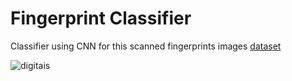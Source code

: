 # Fingerprint Classifier
Classifier using CNN for  this scanned fingerprints images [dataset](https://onedrive.live.com/?authkey=!AF-0SxTBwHrFlL0&id=1EE010F02EE2AD2A!585661&cid=1EE010F02EE2AD2A)

![digitais](https://github.com/joaopedro-xy/Fingerprint-Classifier-/assets/85851014/baf4c29b-2cd6-4eb0-bc39-632668ece658)
